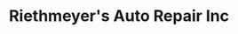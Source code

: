 ---
title: "Riethmeyer's Auto Repair Inc"
url: /austin/riethmeyers-auto-repair-inc/
shop: car repair
---